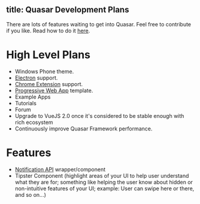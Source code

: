 title: Quasar Development Plans
---
There are lots of features waiting to get into Quasar.
Feel free to contribute if you like. Read how to do it [here](/guide/contributing.html).

High Level Plans
===

* Windows Phone theme.
* [Electron](http://electron.atom.io/) support.
* [Chrome Extension](https://developer.chrome.com/extensions/getstarted) support.
* [Progressive Web App](https://developers.google.com/web/progressive-web-apps/) template.
* Example Apps
* Tutorials
* Forum
* Upgrade to VueJS 2.0 once it's considered to be stable enough with rich ecosystem
* Continuously improve Quasar Framework performance.

Features
===
* [Notification API](https://developer.mozilla.org/en/docs/Web/API/notification) wrapper/component
* Tipster Component (highlight areas of your UI to help user understand what they are for; something like helping the user know about hidden or non-intuitive features of your UI; example: User can swipe here or there, and so on...)
